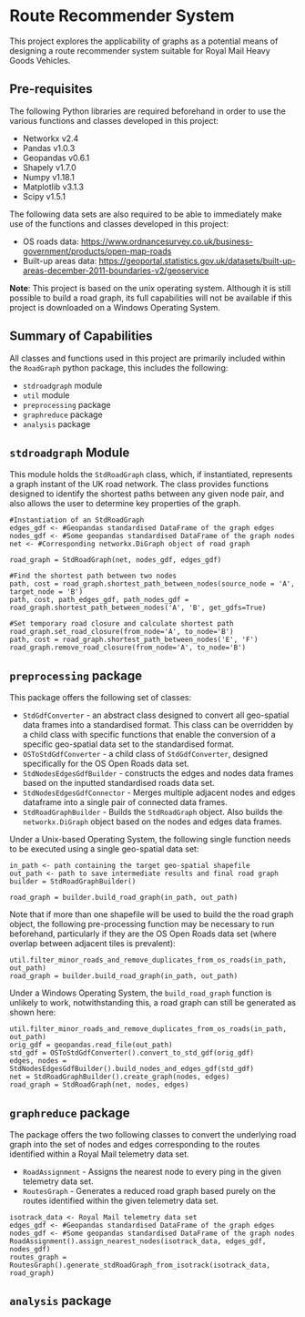 # Route Recommender System
This project explores the applicability of graphs as a potential 
means of designing a route recommender system suitable for Royal Mail
Heavy Goods Vehicles. 

## Pre-requisites

The following Python libraries are required beforehand in order to 
use the various functions and classes developed in this project:

* Networkx v2.4
* Pandas v1.0.3
* Geopandas v0.6.1
* Shapely v1.7.0
* Numpy v1.18.1
* Matplotlib v3.1.3
* Scipy v1.5.1

The following data sets are also required to be able to immediately
make use of the functions and classes developed in this project:

* OS roads data: https://www.ordnancesurvey.co.uk/business-government/products/open-map-roads
* Built-up areas data: https://geoportal.statistics.gov.uk/datasets/built-up-areas-december-2011-boundaries-v2/geoservice

**Note**: This project is based on the unix operating system. Although
it is still possible to build a road graph, its full capabilities 
will not be available if this project is downloaded on a Windows 
Operating System.

## Summary of Capabilities

All classes and functions used in this project are primarily included
within the `RoadGraph` python package, this includes the following:

* `stdroadgraph` module
* `util` module
* `preprocessing` package
* `graphreduce` package
* `analysis` package

## `stdroadgraph` Module

This module holds the `StdRoadGraph` class, which, if instantiated,
represents a graph instant of the UK road network. The class provides
functions designed to identify the shortest paths between any given
node pair, and also allows the user to determine key properties
of the graph.

```
#Instantiation of an StdRoadGraph
edges_gdf <- #Geopandas standardised DataFrame of the graph edges
nodes_gdf <- #Some geopandas standardised DataFrame of the graph nodes
net <- #Corresponding networkx.DiGraph object of road graph

road_graph = StdRoadGraph(net, nodes_gdf, edges_gdf) 

#Find the shortest path between two nodes
path, cost = road_graph.shortest_path_between_nodes(source_node = 'A', target_node = 'B')
path, cost, path_edges_gdf, path_nodes_gdf = road_graph.shortest_path_between_nodes('A', 'B', get_gdfs=True)

#Set temporary road closure and calculate shortest path
road_graph.set_road_closure(from_node='A', to_node='B')
path, cost = road_graph.shortest_path_between_nodes('E', 'F')
road_graph.remove_road_closure(from_node='A', to_node='B')
```

## `preprocessing` package
This package offers the following set of classes:

* `StdGdfConverter` - an abstract class designed to convert
all geo-spatial data frames into a standardised format. This
class can be overridden by a child class with specific
functions that enable the conversion of a specific geo-spatial 
data set to the standardised format.
* `OSToStdGdfConverter` - a child class of `StdGdfConverter`, designed
specifically for the OS Open Roads data set.
* `StdNodesEdgesGdfBuilder` - constructs the edges and nodes 
data frames based on the inputted standardised roads data set.
* `StdNodesEdgesGdfConnector` - Merges multiple adjacent nodes and
edges dataframe into a single pair of connected data frames.
* `StdRoadGraphBuilder` - Builds the `StdRoadGraph` object. 
Also builds the `networkx.DiGraph` object based 
on the nodes and edges data frames. 

Under a Unix-based Operating System, the following single function
needs to be executed using a single geo-spatial data set:

```
in_path <- path containing the target geo-spatial shapefile
out_path <- path to save intermediate results and final road graph
builder = StdRoadGraphBuilder()

road_graph = builder.build_road_graph(in_path, out_path)
```

Note that if more than one shapefile will be used to build the 
the road graph object, the following pre-processing function
may be necessary to run beforehand, particularly if they
are the OS Open Roads data set (where overlap between 
adjacent tiles is prevalent):

```
util.filter_minor_roads_and_remove_duplicates_from_os_roads(in_path, out_path)
road_graph = builder.build_road_graph(in_path, out_path)
```

Under a Windows Operating System, the `build_road_graph` function
is unlikely to work, notwithstanding this, a road graph
can still be generated as shown here:

```
util.filter_minor_roads_and_remove_duplicates_from_os_roads(in_path, out_path)
orig_gdf = geopandas.read_file(out_path)
std_gdf = OSToStdGdfConverter().convert_to_std_gdf(orig_gdf)
edges, nodes = StdNodesEdgesGdfBuilder().build_nodes_and_edges_gdf(std_gdf)
net = StdRoadGraphBuilder().create_graph(nodes, edges)
road_graph = StdRoadGraph(net, nodes, edges)
```

## `graphreduce` package
The package offers the two following classes to convert
the underlying road graph into the set of nodes and edges
corresponding to the routes identified within a 
Royal Mail telemetry data set. 

* `RoadAssignment` - Assigns the nearest node to every ping in the
given telemetry data set.
* `RoutesGraph` - Generates a reduced road graph based
purely on the routes identified within the given
telemetry data set. 

```
isotrack_data <- Royal Mail telemetry data set
edges_gdf <- #Geopandas standardised DataFrame of the graph edges
nodes_gdf <- #Some geopandas standardised DataFrame of the graph nodes
RoadAssignment().assign_nearest_nodes(isotrack_data, edges_gdf, nodes_gdf)
routes_graph = RoutesGraph().generate_stdRoadGraph_from_isotrack(isotrack_data, road_graph) 
```

## `analysis` package

